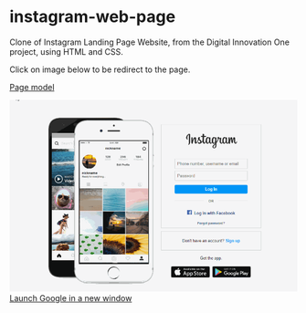 # instagram-web-page

Clone of Instagram Landing Page Website, from the Digital Innovation One project, using HTML and CSS.

Click on image below to be redirect to the page.

[Page model](https://www.instagram.com/)

[![](img/pitch.gif)](https://ventura-v.github.io/instagram-landing-page-dio-html-css/)
<a href="http://www.google.com" target="_blank">Launch Google in a new window</a>
